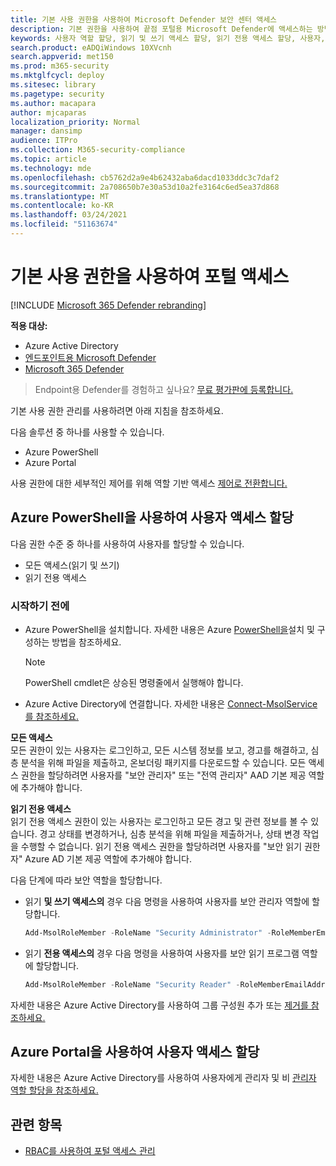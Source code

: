 ```yaml
---
title: 기본 사용 권한을 사용하여 Microsoft Defender 보안 센터 액세스
description: 기본 권한을 사용하여 끝점 포털용 Microsoft Defender에 액세스하는 방법을 배워야 합니다.
keywords: 사용자 역할 할당, 읽기 및 쓰기 액세스 할당, 읽기 전용 액세스 할당, 사용자, 사용자 역할, 역할
search.product: eADQiWindows 10XVcnh
search.appverid: met150
ms.prod: m365-security
ms.mktglfcycl: deploy
ms.sitesec: library
ms.pagetype: security
ms.author: macapara
author: mjcaparas
localization_priority: Normal
manager: dansimp
audience: ITPro
ms.collection: M365-security-compliance
ms.topic: article
ms.technology: mde
ms.openlocfilehash: cb5762d2a9e4b62432aba6dacd1033ddc3c7daf2
ms.sourcegitcommit: 2a708650b7e30a53d10a2fe3164c6ed5ea37d868
ms.translationtype: MT
ms.contentlocale: ko-KR
ms.lasthandoff: 03/24/2021
ms.locfileid: "51163674"
---
```

# <a name="use-basic-permissions-to-access-the-portal"></a>기본 사용 권한을 사용하여 포털 액세스

[!INCLUDE [Microsoft 365 Defender rebranding](../../includes/microsoft-defender.md)]

**적용 대상:**
- Azure Active Directory
- [엔드포인트용 Microsoft Defender](https://go.microsoft.com/fwlink/p/?linkid=2154037)
- [Microsoft 365 Defender](https://go.microsoft.com/fwlink/?linkid=2118804)

> Endpoint용 Defender를 경험하고 싶나요? [무료 평가판에 등록합니다.](https://www.microsoft.com/microsoft-365/windows/microsoft-defender-atp?ocid=docs-wdatp-basicaccess-abovefoldlink)

기본 사용 권한 관리를 사용하려면 아래 지침을 참조하세요.

다음 솔루션 중 하나를 사용할 수 있습니다.
- Azure PowerShell
- Azure Portal

사용 권한에 대한 세부적인 제어를 위해 역할 기반 액세스 [제어로 전환합니다.](rbac.md)

## <a name="assign-user-access-using-azure-powershell"></a>Azure PowerShell을 사용하여 사용자 액세스 할당
다음 권한 수준 중 하나를 사용하여 사용자를 할당할 수 있습니다.
- 모든 액세스(읽기 및 쓰기)
- 읽기 전용 액세스

### <a name="before-you-begin"></a>시작하기 전에

- Azure PowerShell을 설치합니다. 자세한 내용은 Azure [PowerShell을](https://azure.microsoft.com/documentation/articles/powershell-install-configure/)설치 및 구성하는 방법을 참조하세요.<br>

    > [!NOTE]
    > PowerShell cmdlet은 상승된 명령줄에서 실행해야 합니다.

- Azure Active Directory에 연결합니다. 자세한 내용은 [Connect-MsolService 를 참조하세요.](https://docs.microsoft.com/powershell/module/msonline/connect-msolservice?view=azureadps-1.0&preserve-view=true)

**모든 액세스** <br>
모든 권한이 있는 사용자는 로그인하고, 모든 시스템 정보를 보고, 경고를 해결하고, 심층 분석을 위해 파일을 제출하고, 온보더링 패키지를 다운로드할 수 있습니다.
모든 액세스 권한을 할당하려면 사용자를 "보안 관리자" 또는 "전역 관리자" AAD 기본 제공 역할에 추가해야 합니다.

**읽기 전용 액세스** <br>
읽기 전용 액세스 권한이 있는 사용자는 로그인하고 모든 경고 및 관련 정보를 볼 수 있습니다.
경고 상태를 변경하거나, 심층 분석을 위해 파일을 제출하거나, 상태 변경 작업을 수행할 수 없습니다.
읽기 전용 액세스 권한을 할당하려면 사용자를 "보안 읽기 권한자" Azure AD 기본 제공 역할에 추가해야 합니다.

다음 단계에 따라 보안 역할을 할당합니다.

- 읽기 **및 쓰기 액세스의** 경우 다음 명령을 사용하여 사용자를 보안 관리자 역할에 할당합니다.

  ```PowerShell
  Add-MsolRoleMember -RoleName "Security Administrator" -RoleMemberEmailAddress "secadmin@Contoso.onmicrosoft.com"
  ```
  
- 읽기 **전용 액세스의** 경우 다음 명령을 사용하여 사용자를 보안 읽기 프로그램 역할에 할당합니다.

  ```PowerShell
  Add-MsolRoleMember -RoleName "Security Reader" -RoleMemberEmailAddress "reader@Contoso.onmicrosoft.com"
  ```

자세한 내용은 Azure Active Directory를 사용하여 그룹 구성원 추가 또는 [제거를 참조하세요.](https://docs.microsoft.com/azure/active-directory/fundamentals/active-directory-groups-members-azure-portal)

## <a name="assign-user-access-using-the-azure-portal"></a>Azure Portal을 사용하여 사용자 액세스 할당

자세한 내용은 Azure Active Directory를 사용하여 사용자에게 관리자 및 비 [관리자 역할 할당을 참조하세요.](https://docs.microsoft.com/azure/active-directory/fundamentals/active-directory-users-assign-role-azure-portal)

## <a name="related-topic"></a>관련 항목

- [RBAC를 사용하여 포털 액세스 관리](rbac.md)
